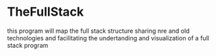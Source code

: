 # TheFullStack

this program will map the full stack structure sharing nre and old technologies and facilitating the undertanding and visualization of a full stack program 